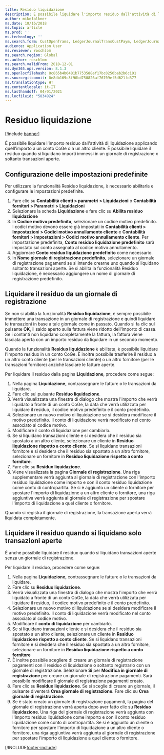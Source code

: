 ```yaml
---
title: Residuo liquidazione
description: È possibile liquidare l'importo residuo dall'attività di liquidazione applicando quell'importo a un conto CoGe.
author: mikefalkner
ms.date: 10/16/2018
ms.topic: article
ms.prod: ''
ms.technology: ''
ms.search.form: CustOpenTrans, LedgerJournalTransCustPaym, LedgerJournalTransVendPaym, VendOpenTrans
audience: Application User
ms.reviewer: roschlom
ms.search.region: Global
ms.author: roschlom
ms.search.validFrom: 2018-12-01
ms.dyn365.ops.version: 8.1.3
ms.openlocfilehash: 8c865b4b0481b7753588ef17bc0250bab2b6c191
ms.sourcegitcommit: 0e8db169c3f90bd750826af76709ef5d621fd377
ms.translationtype: HT
ms.contentlocale: it-IT
ms.lasthandoff: 04/01/2021
ms.locfileid: "5834924"
---
```

# <a name="settle-remainder"></a>Residuo liquidazione

[!include [banner](../includes/banner.md)]

È possibile liquidare l'importo residuo dall'attività di liquidazione applicando quell'importo a un conto CoGe o a un altro cliente. È possibile liquidare il residuo quando si liquidano importi immessi in un giornale di registrazione o soltanto transazioni aperte.

## <a name="setting-up-defaults"></a>Configurazione delle impostazioni predefinite 
Per utilizzare la funzionalità Residuo liquidazione, è necessario abilitarla e configurare le impostazioni predefinite.

1)  Fare clic su **Contabilità clienti > parametri > Liquidazioni** o **Contabilità fornitori > Parametri > Liquidazioni**
2)  Selezionare la scheda **Liquidazione** e fare clic su **Abilita residuo liquidazione**
3)  In **Codice motivo predefinito**, selezionare un codice motivo predefinito. I codici motivo devono essere già impostati in **Contabilità clienti > Impostazioni > Codici motivo annullamento cliente** o **Contabilità fornitori > Impostazioni > Codici motivo annullamento cliente**. Per impostazione predefinita, **Conto residuo liquidazione predefinito** sarà impostato sul conto assegnato al codice motivo annullamento.
3)  Aggiornare **Conto residuo liquidazione predefinito** come necessario.
4)  In **Nome giornale di registrazione predefinito**, selezionare un giornale di registrazione pagamenti se si intende crearne uno quando si liquidano soltanto transazioni aperte. Se si abilita la funzionalità Residuo liquidazione, è necessario aggiungere un nome di giornale di registrazione predefinito.

## <a name="settle-remainder-from-a-journal"></a>Liquidare il residuo da un giornale di registrazione
Se non si abilita la funzionalità **Residuo liquidazione**, è sempre possibile immettere una transazione in un giornale di registrazione e quindi liquidare le transazioni in base a tale giornale come in passato. Quando si fa clic sul pulsante **OK**, il saldo aperto sulla fattura viene ridotto dell'importo di cassa. Se i contanti non liquidano completamente la fattura, la fattura viene lasciata aperta con un importo residuo da liquidare in un secondo momento.

Quando la funzionalità **Residuo liquidazione** è abilitata, è possibile liquidare l'importo residuo in un conto CoGe. È inoltre possibile trasferire il residuo a un altro conto cliente (per le transazioni cliente) o un altro fornitore (per le transazioni fornitore) anziché lasciare le fatture aperte. 

Per liquidare il residuo dalla pagina **Liquidazione**, procedere come segue:

1)  Nella pagina **Liquidazione**, contrassegnare le fatture o le transazioni da liquidare.
2)  Fare clic sul pulsante **Residuo liquidazione**.
3)  Verrà visualizzata una finestra di dialogo che mostra l'importo che verrà liquidato a fronte di un conto CoGe, la data che verrà utilizzata per liquidare il residuo, il codice motivo predefinito e il conto predefinito. 
4)  Selezionare un nuovo motivo di liquidazione se si desidera modificare il motivo predefinito. Il conto di liquidazione verrà modificato nel conto associato al codice motivo.
5)  Modificare il conto di liquidazione per cambiarlo.
6)  Se si liquidano transazioni cliente e si desidera che il residuo sia spostato a un altro cliente, selezionare un cliente in **Residuo liquidazione rispetto a conto cliente**. Se si liquidano transazioni fornitore e si desidera che il residuo sia spostato a un altro fornitore, selezionare un fornitore in **Residuo liquidazione rispetto a conto fornitore**.
6)  Fare clic su **Residuo liquidazione**.
7)  Viene visualizzata la pagina **Giornale di registrazione**. Una riga supplementare verrà aggiunta al giornale di registrazione con l'importo residuo liquidazione come importo e con il conto residuo liquidazione come conto di contropartita. Se si è aggiunto un cliente o fornitore per spostare l'importo di liquidazione a un altro cliente o fornitore, una riga aggiuntiva verrà aggiunta al giornale di registrazione per spostare l'importo di liquidazione a quel cliente o fornitore.

Quando si registra il giornale di registrazione, la transazione aperta verrà liquidata completamente. 

## <a name="settle-remainder-when-you-are-only-settling-open-transactions"></a>Liquidare il residuo quando si liquidano solo transazioni aperte
È anche possibile liquidare il residuo quando si liquidano transazioni aperte senza un giornale di registrazione.

Per liquidare il residuo, procedere come segue:

1)  Nella pagina **Liquidazione**, contrassegnare le fatture o le transazioni da liquidare.
2)  Fare clic su **Residuo liquidazione**.
3)  Verrà visualizzata una finestra di dialogo che mostra l'importo che verrà liquidato a fronte di un conto CoGe, la data che verrà utilizzata per liquidare il residuo, il codice motivo predefinito e il conto predefinito. 
4)  Selezionare un nuovo motivo di liquidazione se si desidera modificare il motivo predefinito. Il conto di liquidazione verrà modificato nel conto associato al codice motivo.
5)  Modificare il **conto di liquidazione** per cambiarlo.
6)  Se si liquidano transazioni cliente e si desidera che il residuo sia spostato a un altro cliente, selezionare un cliente in **Residuo liquidazione rispetto a conto cliente**. Se si liquidano transazioni fornitore e si desidera che il residuo sia spostato a un altro fornitore, selezionare un fornitore in **Residuo liquidazione rispetto a conto fornitore**
7)  È inoltre possibile scegliere di creare un giornale di registrazione pagamenti con il residuo di liquidazione o soltanto registrarlo con un giornale di registrazione. Selezionare **Sì** per **Modifica in giornale di registrazione** per creare un giornale di registrazione pagamenti. Sarà possibile modificare il giornale di registrazione pagamenti creato.
8)  Fare clic su **Residuo liquidazione**. Se si sceglie di creare un giornale, il pulsante diventerà **Crea giornale di registrazione**. Fare clic su **Crea giornale di registrazione**.
9)  Se è stato creato un giornale di registrazione pagamenti, la pagina del giornale di registrazione verrà aperta dopo aver fatto clic su **Residuo liquidazione**. Una riga del giornale di registrazione verrà aggiunta con l'importo residuo liquidazione come importo e con il conto residuo liquidazione come conto di contropartita. Se si è aggiunto un cliente o fornitore per spostare l'importo di liquidazione a un altro cliente o fornitore, una riga aggiuntiva verrà aggiunta al giornale di registrazione per spostare l'importo di liquidazione a quel cliente o fornitore.


[!INCLUDE[footer-include](../../includes/footer-banner.md)]